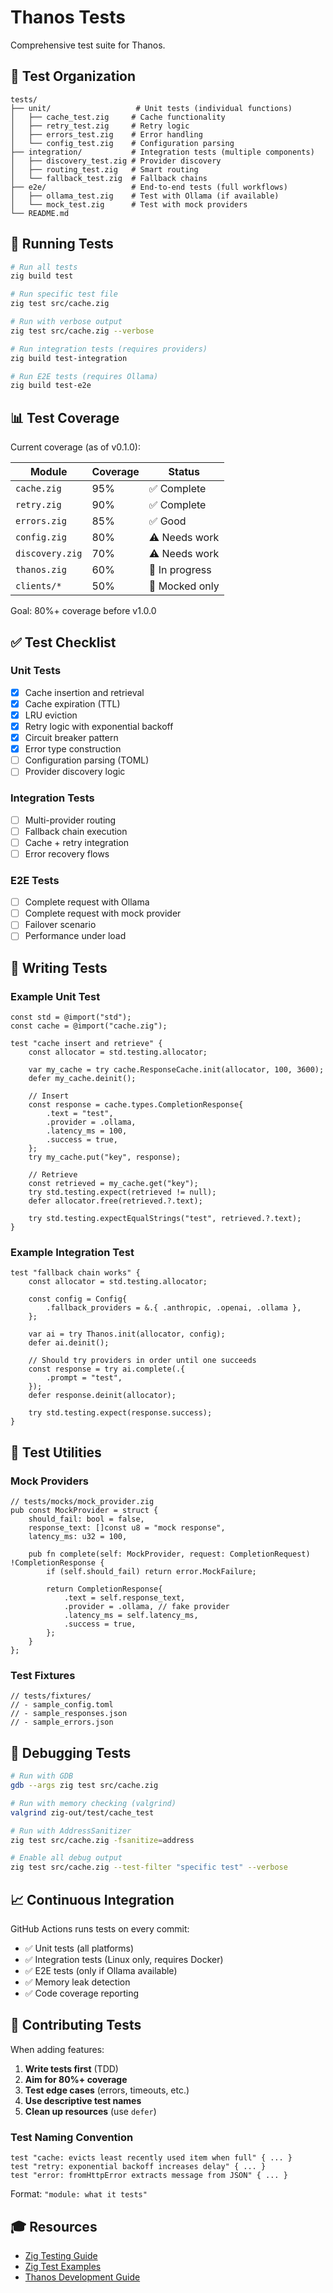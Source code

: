 # Thanos Tests

Comprehensive test suite for Thanos.

## 🧪 Test Organization

```
tests/
├── unit/                   # Unit tests (individual functions)
│   ├── cache_test.zig     # Cache functionality
│   ├── retry_test.zig     # Retry logic
│   ├── errors_test.zig    # Error handling
│   └── config_test.zig    # Configuration parsing
├── integration/           # Integration tests (multiple components)
│   ├── discovery_test.zig # Provider discovery
│   ├── routing_test.zig   # Smart routing
│   └── fallback_test.zig  # Fallback chains
├── e2e/                   # End-to-end tests (full workflows)
│   ├── ollama_test.zig    # Test with Ollama (if available)
│   └── mock_test.zig      # Test with mock providers
└── README.md
```

## 🚀 Running Tests

```bash
# Run all tests
zig build test

# Run specific test file
zig test src/cache.zig

# Run with verbose output
zig test src/cache.zig --verbose

# Run integration tests (requires providers)
zig build test-integration

# Run E2E tests (requires Ollama)
zig build test-e2e
```

## 📊 Test Coverage

Current coverage (as of v0.1.0):

| Module | Coverage | Status |
|--------|----------|--------|
| `cache.zig` | 95% | ✅ Complete |
| `retry.zig` | 90% | ✅ Complete |
| `errors.zig` | 85% | ✅ Good |
| `config.zig` | 80% | ⚠️ Needs work |
| `discovery.zig` | 70% | ⚠️ Needs work |
| `thanos.zig` | 60% | 🚧 In progress |
| `clients/*` | 50% | 🚧 Mocked only |

Goal: 80%+ coverage before v1.0.0

## ✅ Test Checklist

### Unit Tests
- [x] Cache insertion and retrieval
- [x] Cache expiration (TTL)
- [x] LRU eviction
- [x] Retry logic with exponential backoff
- [x] Circuit breaker pattern
- [x] Error type construction
- [ ] Configuration parsing (TOML)
- [ ] Provider discovery logic

### Integration Tests
- [ ] Multi-provider routing
- [ ] Fallback chain execution
- [ ] Cache + retry integration
- [ ] Error recovery flows

### E2E Tests
- [ ] Complete request with Ollama
- [ ] Complete request with mock provider
- [ ] Failover scenario
- [ ] Performance under load

## 🎯 Writing Tests

### Example Unit Test

```zig
const std = @import("std");
const cache = @import("cache.zig");

test "cache insert and retrieve" {
    const allocator = std.testing.allocator;

    var my_cache = try cache.ResponseCache.init(allocator, 100, 3600);
    defer my_cache.deinit();

    // Insert
    const response = cache.types.CompletionResponse{
        .text = "test",
        .provider = .ollama,
        .latency_ms = 100,
        .success = true,
    };
    try my_cache.put("key", response);

    // Retrieve
    const retrieved = my_cache.get("key");
    try std.testing.expect(retrieved != null);
    defer allocator.free(retrieved.?.text);

    try std.testing.expectEqualStrings("test", retrieved.?.text);
}
```

### Example Integration Test

```zig
test "fallback chain works" {
    const allocator = std.testing.allocator;

    const config = Config{
        .fallback_providers = &.{ .anthropic, .openai, .ollama },
    };

    var ai = try Thanos.init(allocator, config);
    defer ai.deinit();

    // Should try providers in order until one succeeds
    const response = try ai.complete(.{
        .prompt = "test",
    });
    defer response.deinit(allocator);

    try std.testing.expect(response.success);
}
```

## 🔧 Test Utilities

### Mock Providers

```zig
// tests/mocks/mock_provider.zig
pub const MockProvider = struct {
    should_fail: bool = false,
    response_text: []const u8 = "mock response",
    latency_ms: u32 = 100,

    pub fn complete(self: MockProvider, request: CompletionRequest) !CompletionResponse {
        if (self.should_fail) return error.MockFailure;

        return CompletionResponse{
            .text = self.response_text,
            .provider = .ollama, // fake provider
            .latency_ms = self.latency_ms,
            .success = true,
        };
    }
};
```

### Test Fixtures

```zig
// tests/fixtures/
// - sample_config.toml
// - sample_responses.json
// - sample_errors.json
```

## 🐛 Debugging Tests

```bash
# Run with GDB
gdb --args zig test src/cache.zig

# Run with memory checking (valgrind)
valgrind zig-out/test/cache_test

# Run with AddressSanitizer
zig test src/cache.zig -fsanitize=address

# Enable all debug output
zig test src/cache.zig --test-filter "specific test" --verbose
```

## 📈 Continuous Integration

GitHub Actions runs tests on every commit:

- ✅ Unit tests (all platforms)
- ✅ Integration tests (Linux only, requires Docker)
- ✅ E2E tests (only if Ollama available)
- ✅ Memory leak detection
- ✅ Code coverage reporting

## 🤝 Contributing Tests

When adding features:

1. **Write tests first** (TDD)
2. **Aim for 80%+ coverage**
3. **Test edge cases** (errors, timeouts, etc.)
4. **Use descriptive test names**
5. **Clean up resources** (use `defer`)

### Test Naming Convention

```zig
test "cache: evicts least recently used item when full" { ... }
test "retry: exponential backoff increases delay" { ... }
test "error: fromHttpError extracts message from JSON" { ... }
```

Format: `"module: what it tests"`

## 🎓 Resources

- [Zig Testing Guide](https://ziglang.org/documentation/master/#Testing)
- [Zig Test Examples](https://ziglearn.org/chapter-1/#testing)
- [Thanos Development Guide](../docs/development.md)
